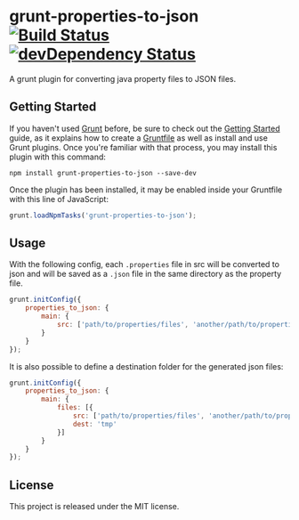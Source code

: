 # grunt-properties-to-json [![Build Status](https://travis-ci.org/jcbvm/grunt-properties-to-json.svg?branch=master)](https://travis-ci.org/jcbvm/grunt-properties-to-json) [![devDependency Status](https://david-dm.org/jcbvm/grunt-properties-to-json/dev-status.svg)](https://david-dm.org/jcbvm/grunt-properties-to-json#info=devDependencies)

A grunt plugin for converting java property files to JSON files.

## Getting Started

If you haven't used [Grunt](http://gruntjs.com/) before, be sure to check out the [Getting Started](http://gruntjs.com/getting-started) guide, as it explains how to create a [Gruntfile](http://gruntjs.com/sample-gruntfile) as well as install and use Grunt plugins. Once you're familiar with that process, you may install this plugin with this command:

```shell
npm install grunt-properties-to-json --save-dev
```

Once the plugin has been installed, it may be enabled inside your Gruntfile with this line of JavaScript:

```js
grunt.loadNpmTasks('grunt-properties-to-json');
```

## Usage

With the following config, each `.properties` file in src will be converted to json and will be saved as a `.json` file in the same directory as the property file.

```js
grunt.initConfig({
    properties_to_json: {
        main: {
            src: ['path/to/properties/files', 'another/path/to/properties/files']
        }
    }
});
```

It is also possible to define a destination folder for the generated json files:

```js
grunt.initConfig({
    properties_to_json: {
        main: {
            files: [{
                src: ['path/to/properties/files', 'another/path/to/properties/files'],
                dest: 'tmp'
            }]
        }
    }
});
```

## License

This project is released under the MIT license.
